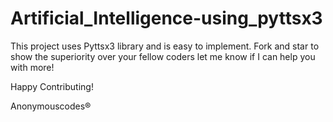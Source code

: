# Artificial_Intelligence-using_pyttsx3
This project uses Pyttsx3 library and is
easy to implement. 
Fork and star to show the superiority over your fellow coders
let me know if I can help you with more!

Happy Contributing! 


Anonymouscodes®
